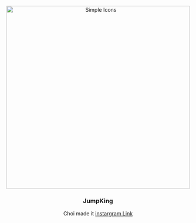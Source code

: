 <p align="center">
  <img src="https://github.com/user-attachments/assets/9704a39b-d7d3-4cdb-800d-9bd5f74caf62" alt="Simple Icons" width=500>
  <h3 align="center">JumpKing</h3>
  <p align="center">
    Choi made it  <a href="https://www.instagram.com/ys.ho7/" target="_blank">instargram Link</a>
  </p>
</p>